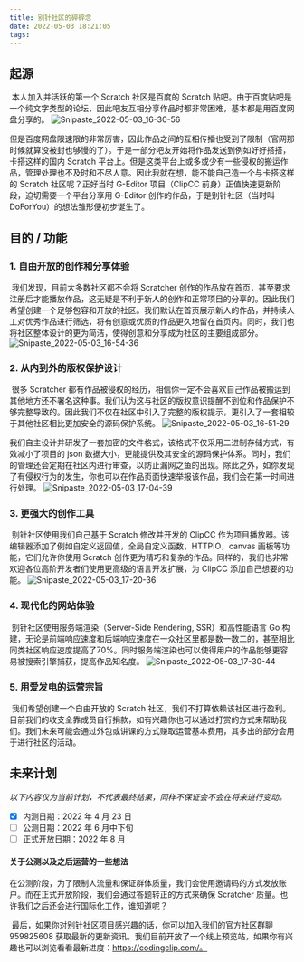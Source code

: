 ```yaml
---
title: 别针社区的碎碎念
date: 2022-05-03 18:21:05
tags:
---
```


## 起源

​		本人加入并活跃的第一个 Scratch 社区是百度的 Scratch 贴吧。由于百度贴吧是一个纯文字类型的论坛，因此吧友互相分享作品时都非常困难，基本都是用百度网盘分享的。
![Snipaste_2022-05-03_16-30-56](https://user-images.githubusercontent.com/59327348/166438509-f2711e86-aa01-4eab-9546-bf24291caa23.png)

​		但是百度网盘限速限的非常厉害，因此作品之间的互相传播也受到了限制（官网那时候就算没被封也够慢的了）。于是一部分吧友开始将作品发送到例如好好搭搭，卡搭这样的国内 Scratch 平台上。但是这类平台上或多或少有一些侵权的搬运作品，管理处理也不及时和不尽人意。因此我就在想，能不能自己造一个与卡搭这样的 Scratch 社区呢？正好当时 G-Editor 项目（ClipCC 前身）正值快速更新阶段，迫切需要一个平台分享用 G-Editor 创作的作品，于是别针社区（当时叫 DoForYou）的想法雏形便初步诞生了。

## 目的 / 功能

### 1. 自由开放的创作和分享体验

​		我们发现，目前大多数社区都不会将 Scratcher 创作的作品放在首页，甚至要求注册后才能播放作品，这无疑是不利于新人的创作和正常项目的分享的。因此我们希望创建一个足够包容和开放的社区。我们默认在首页展示新人的作品，并持续人工对优秀作品进行筛选，将有创意或优质的作品更久地留在首页内。同时，我们也将社区整体设计的更为简洁，使得创意和分享成为社区的主要组成部分。
![Snipaste_2022-05-03_16-54-36](https://user-images.githubusercontent.com/59327348/166438490-2a947583-888d-4bfe-859d-b2d7ae6ac7de.png)

### 2. 从内到外的版权保护设计

​		很多 Scratcher 都有作品被侵权的经历，相信你一定不会喜欢自己作品被搬运到其他地方还不署名这种事。我们认为这与社区的版权意识提醒不到位和作品保护不够完整导致的。因此我们不仅在社区中引入了完整的版权提示，更引入了一套相较于其他社区相比更加安全的源码保护系统。
![Snipaste_2022-05-03_16-51-29](https://user-images.githubusercontent.com/59327348/166438479-7b16b7fe-9a51-4519-a971-feb65d3fa810.png)

​		我们自主设计并研发了一套加密的文件格式，该格式不仅采用二进制存储方式，有效减小了项目的 json 数据大小，更能提供及其安全的源码保护体系。同时，我们的管理还会定期在社区内进行审查，以防止漏网之鱼的出现。除此之外，如你发现了有侵权行为的发生，你也可以在作品页面快速举报该作品，我们会在第一时间进行处理。
![Snipaste_2022-05-03_17-04-39](https://user-images.githubusercontent.com/59327348/166438436-97b1a797-3b82-44b5-ac31-007f992d2cef.png)

### 3. 更强大的创作工具

​		别针社区使用我们自己基于 Scratch 修改并开发的 ClipCC 作为项目播放器。该编辑器添加了例如自定义返回值，全局自定义函数，HTTPIO，canvas 画板等功能，它们允许你使用 Scratch 创作更为精巧和复杂的作品。同样的，我们也非常欢迎各位高阶开发者们使用更高级的语言开发扩展，为 ClipCC 添加自己想要的功能。
![Snipaste_2022-05-03_17-20-36](https://user-images.githubusercontent.com/59327348/166438411-c2b0b7b2-fb38-4ad1-865c-aadddfde637d.png)

### 4. 现代化的网站体验

​		别针社区使用服务端渲染（Server-Side Rendering, SSR）和高性能语言 Go 构建，无论是前端响应速度和后端响应速度在一众社区里都是数一数二的，甚至相比同类社区响应速度提高了70%。同时服务端渲染也可以使得用户的作品能够更容易被搜索引擎捕获，提高作品知名度。
![Snipaste_2022-05-03_17-30-44](https://user-images.githubusercontent.com/59327348/166438363-0550cc42-4c3d-4828-afed-d6543fbf2511.png)

### 5. 用爱发电的运营宗旨

​		我们希望创建一个自由开放的 Scratch 社区，我们不打算依赖该社区进行盈利。目前我们的收支全靠成员自行捐款，如有兴趣你也可以通过打赏的方式来帮助我们。我们未来可能会通过外包或讲课的方式赚取运营基本费用，其多出的部分会用于进行社区的活动。

## 未来计划

*以下内容仅为当前计划，不代表最终结果，同样不保证会不会在将来进行变动。*

- [x] 内测日期：2022 年 4 月 23 日
- [ ] 公测日期：2022 年 6 月中下旬
- [ ] 正式开放日期：2022 年 8 月

#### 关于公测以及之后运营的一些想法

​		在公测阶段，为了限制人流量和保证群体质量，我们会使用邀请码的方式发放账户。而在正式开放阶段，我们会通过答题转正的方式来确保 Scratcher 质量。也许我们之后还会进行国际化工作，谁知道呢？

​		最后，如果你对别针社区项目感兴趣的话，你可以[加入](https://jq.qq.com/?_wv=1027&k=fuVKotyR)我们的官方社区群聊 959825608 获取最新的更新资讯。我们目前开放了一个线上预览站，如果你有兴趣也可以浏览看看最新进度：https://codingclip.com/。
